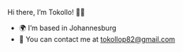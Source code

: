 Hi there, I’m Tokollo! :woman_technologist: 
- :earth_africa: I’m based in Johannesburg
- :e-mail: You can contact me at tokollop82@gmail.com


<!---
Tokollop/Tokollop is a ✨ special ✨ repository because its `README.md` (this file) appears on your GitHub profile.
You can click the Preview link to take a look at your changes.
--->
